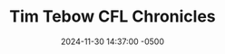 ---
layout: post
title: "Tim Tebow CFL Chronicles"
date: 2024-11-30 14:37:00 -0500
link: https://www.sbnation.com/2014/8/18/5998715/the-tim-tebow-cfl-chronicles
byline: aka 17776, speculative fiction
tags: til
---